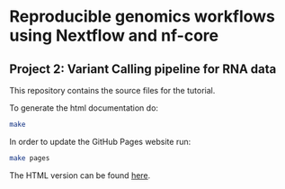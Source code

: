 # Reproducible genomics workflows using Nextflow and nf-core

## Project 2: Variant Calling pipeline for RNA data

This repository contains the source files for the tutorial.

To generate the html documentation do:

```bash
make
```

In order to update the GitHub Pages website run:

```bash
make pages
```

The HTML version can be found [here](https://bovreg.github.io/nf-workshop20).

